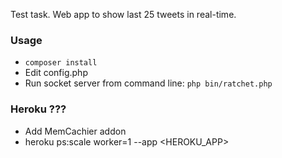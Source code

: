 Test task. Web app to show last 25 tweets in real-time.

### Usage
- ` composer install `
- Edit config.php
- Run socket server from command line: ` php bin/ratchet.php `

### Heroku ???
- Add MemCachier addon
- heroku ps:scale worker=1 --app <HEROKU_APP>

